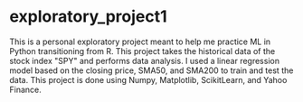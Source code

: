 # exploratory_project1
This is a personal exploratory project meant to help me practice ML in Python transitioning from R. 
This project takes the historical data of the stock index "SPY" and performs data analysis.
I used a linear regression model based on the closing price, SMA50, and SMA200 to train and test the data.
This project is done using Numpy, Matplotlib, ScikitLearn, and Yahoo Finance.
